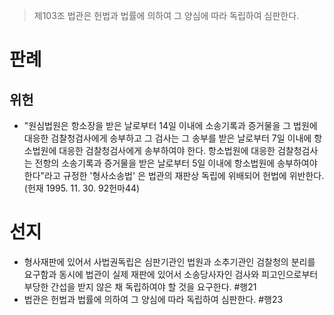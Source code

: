 > 제103조
> 법관은 헌법과 법률에 의하여 그 양심에 따라 독립하여 심판한다.

# 판례
## 위헌
- "원심법원은 항소장을 받은 날로부터 14일 이내에 소송기록과 증거물을 그 법원에 대응한 검찰청검사에게 송부하고 그 검사는 그 송부를 받은 날로부터 7일 이내에 항소법원에 대응한 검찰청검사에게 송부하여야 한다. 항소법원에 대응한 검찰청검사는 전항의 소송기록과 증거물을 받은 날로부터 5일 이내에 항소법원에 송부하여야 한다"라고 규정한 '형사소송법' 은 법관의 재판상 독립에 위배되어 헌법에 위반한다. (헌재 1995. 11. 30. 92헌마44)
# 선지
- 형사재판에 있어서 사법권독립은 심판기관인 법원과 소추기관인 검찰청의 분리를 요구함과 동시에 법관이 실제 재판에 있어서 소송당사자인 검사와 피고인으로부터 부당한 간섭을 받지 않은 채 독립하여야 할 것을 요구한다. #행21
- 법관은 헌법과 법률에 의하여 그 양심에 따라 독립하여 심판한다. #행23 